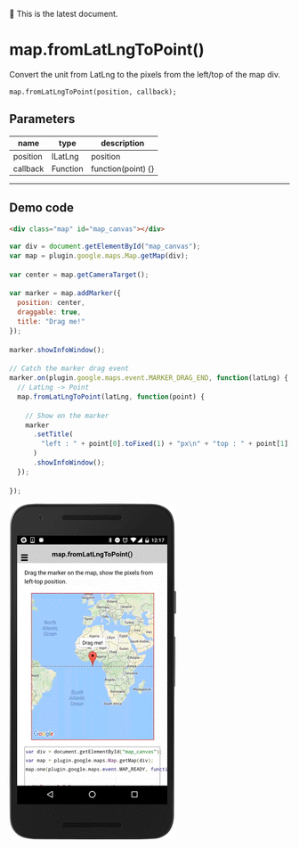 :green_heart: This is the latest document.

# map.fromLatLngToPoint()

Convert the unit from LatLng to the pixels from the left/top of the map div.

```
map.fromLatLngToPoint(position, callback);
```

## Parameters

name      | type      | description
----------|-----------|----------------------
position  | ILatLng   | position
callback  | Function  | function(point) {}
---------------------------------------------

## Demo code

```html
<div class="map" id="map_canvas"></div>
```

```js
var div = document.getElementById("map_canvas");
var map = plugin.google.maps.Map.getMap(div);

var center = map.getCameraTarget();

var marker = map.addMarker({
  position: center,
  draggable: true,
  title: "Drag me!"
});

marker.showInfoWindow();

// Catch the marker drag event
marker.on(plugin.google.maps.event.MARKER_DRAG_END, function(latLng) {
  // LatLng -> Point
  map.fromLatLngToPoint(latLng, function(point) {

    // Show on the marker
    marker
      .setTitle(
        "left : " + point[0].toFixed(1) + "px\n" + "top : " + point[1].toFixed(1) + "px"
      )
      .showInfoWindow();
  });

});
```

![](image.gif)
